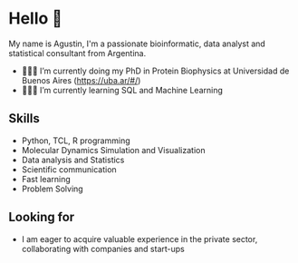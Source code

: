 # Hello 👋
My name is Agustin, I'm a passionate bioinformatic, data analyst and statistical consultant from Argentina.

* 👨🏾‍🎓 I’m currently doing my PhD in Protein Biophysics at Universidad de Buenos Aires (https://uba.ar/#/)
* 👨🏾‍💻 I’m currently learning SQL and Machine Learning

## Skills

* Python, TCL, R programming
* Molecular Dynamics Simulation and Visualization
* Data analysis and Statistics
* Scientific communication
* Fast learning
* Problem Solving

## Looking for

* I am eager to acquire valuable experience in the private sector, collaborating with companies and start-ups
